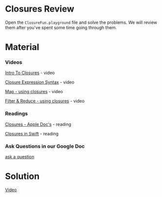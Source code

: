 # Closures Review

Open the `ClosureFun.playground` file and solve the problems. We will review them after you've spent some time going through them.



# Material

### Videos

[Intro To Closures](https://youtu.be/bEOtJ1bC0nk) - video

[Closure Expression Syntax](https://youtu.be/JztqpRJ6fsw) - video

[Map - using closures](https://youtu.be/Q3wfJCfxhnw) - video

[Filter & Reduce - using closures](https://youtu.be/ievEyDNq2WU) - video


### Readings

[Closures - Apple Doc's](https://developer.apple.com/library/content/documentation/Swift/Conceptual/Swift_Programming_Language/Closures.html) - reading

[Closures in Swift](https://www.hackingwithswift.com/read/0/21/closures) - reading


### Ask Questions in our Google Doc

[ask a question](https://docs.google.com/a/flatironschool.com/document/d/1o1w-cxYVf4tpZ52jP_vad7VhyGtmtOFQDxZZvn2ayqo/edit?usp=sharing)


# Solution 

[Video](https://youtu.be/SK6IxvqYqZY)
